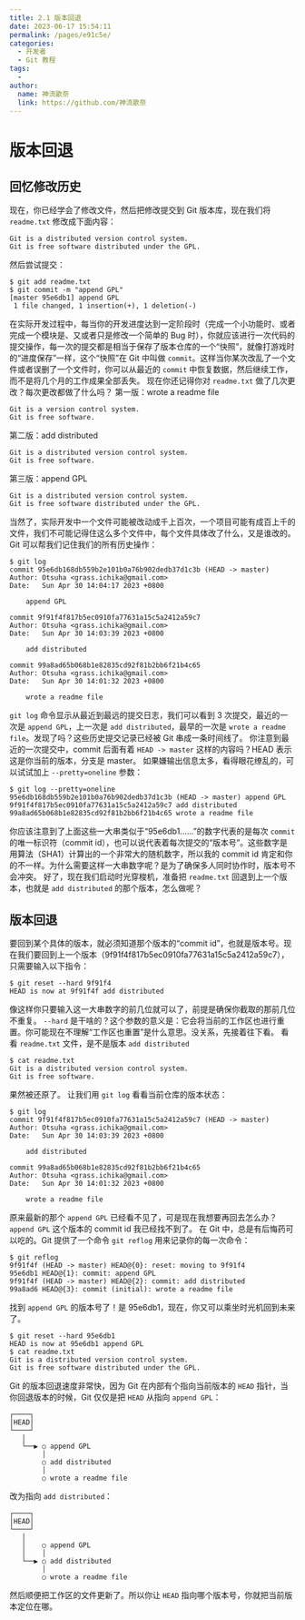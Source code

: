 ```yaml
---
title: 2.1 版本回退
date: 2023-06-17 15:54:11
permalink: /pages/e91c5e/
categories:
  - 开发者
  - Git 教程
tags:
  - 
author: 
  name: 神流歌奈
  link: https://github.com/神流歌奈
---
```

# 版本回退

## 回忆修改历史

现在，你已经学会了修改文件，然后把修改提交到 Git 版本库，现在我们将 `readme.txt` 修改成下面内容：
```shell
Git is a distributed version control system.
Git is free software distributed under the GPL.
```
然后尝试提交：
```shell
$ git add readme.txt
$ git commit -m "append GPL"
[master 95e6db1] append GPL
 1 file changed, 1 insertion(+), 1 deletion(-)
```
在实际开发过程中，每当你的开发进度达到一定阶段时（完成一个小功能时、或者完成一个模块是、又或者只是修改一个简单的 Bug 时），你就应该进行一次代码的提交操作，每一次的提交都是相当于保存了版本仓库的一个“快照”，就像打游戏时的“进度保存”一样，这个“快照”在 Git 中叫做 `commit`。这样当你某次改乱了一个文件或者误删了一个文件时，你可以从最近的 `commit` 中恢复数据，然后继续工作，而不是将几个月的工作成果全部丢失。
现在你还记得你对 `readme.txt` 做了几次更改？每次更改都做了什么吗？
第一版：wrote a readme file
```
Git is a version control system.
Git is free software.
```
第二版：add distributed
```
Git is a distributed version control system.
Git is free software.
```
第三版：append GPL
```
Git is a distributed version control system.
Git is free software distributed under the GPL.
```
当然了，实际开发中一个文件可能被改动成千上百次，一个项目可能有成百上千的文件，我们不可能记得住这么多个文件中，每个文件具体改了什么，又是谁改的。Git 可以帮我们记住我们的所有历史操作：
```shell
$ git log
commit 95e6db168db559b2e101b0a76b902dedb37d1c3b (HEAD -> master)
Author: Otsuha <grass.ichika@gmail.com>
Date:   Sun Apr 30 14:04:17 2023 +0800

    append GPL

commit 9f91f4f817b5ec0910fa77631a15c5a2412a59c7
Author: Otsuha <grass.ichika@gmail.com>
Date:   Sun Apr 30 14:03:39 2023 +0800

    add distributed

commit 99a8ad65b068b1e82835cd92f81b2bb6f21b4c65
Author: Otsuha <grass.ichika@gmail.com>
Date:   Sun Apr 30 14:01:32 2023 +0800

    wrote a readme file
```
`git log` 命令显示从最近到最远的提交日志，我们可以看到 3 次提交，最近的一次是 `append GPL`，上一次是 `add distributed`，最早的一次是 `wrote a readme file`。发现了吗？这些历史提交记录已经被 Git 串成一条时间线了。
你注意到最近的一次提交中，commit 后面有着 `HEAD -> master` 这样的内容吗？HEAD 表示这是你当前的版本，分支是 master。
如果嫌输出信息太多，看得眼花缭乱的，可以试试加上 `--pretty=oneline` 参数：
```shell
$ git log --pretty=oneline
95e6db168db559b2e101b0a76b902dedb37d1c3b (HEAD -> master) append GPL
9f91f4f817b5ec0910fa77631a15c5a2412a59c7 add distributed
99a8ad65b068b1e82835cd92f81b2bb6f21b4c65 wrote a readme file
```
你应该注意到了上面这些一大串类似于“95e6db1......”的数字代表的是每次 `commit` 的唯一标识符（commit id），也可以说代表着每次提交的“版本号”。这些数字是用算法（SHA1）计算出的一个非常大的随机数字，所以我的 commit id 肯定和你的不一样。为什么需要这样一大串数字呢？是为了确保多人同时协作时，版本号不会冲突。
好了，现在我们启动时光穿梭机，准备把 `readme.txt` 回退到上一个版本，也就是 `add distributed` 的那个版本，怎么做呢？
## 版本回退

要回到某个具体的版本，就必须知道那个版本的“commit id”，也就是版本号。现在我们要回到上一个版本（9f91f4f817b5ec0910fa77631a15c5a2412a59c7），只需要输入以下指令：
```shell
$ git reset --hard 9f91f4
HEAD is now at 9f91f4f add distributed
```
像这样你只要输入这一大串数字的前几位就可以了，前提是确保你截取的那前几位不重复。
`--hard` 是干啥的？这个参数的意义是：它会将当前的工作区也进行重置。你可能现在不理解“工作区也重置”是什么意思。没关系，先接着往下看。
看看 `readme.txt` 文件，是不是版本 `add distributed`
```shell
$ cat readme.txt
Git is a distributed version control system.
Git is free software.
```
果然被还原了。
让我们用 `git log` 看看当前仓库的版本状态：
```shell
$ git log
commit 9f91f4f817b5ec0910fa77631a15c5a2412a59c7 (HEAD -> master)
Author: Otsuha <grass.ichika@gmail.com>
Date:   Sun Apr 30 14:03:39 2023 +0800

    add distributed

commit 99a8ad65b068b1e82835cd92f81b2bb6f21b4c65
Author: Otsuha <grass.ichika@gmail.com>
Date:   Sun Apr 30 14:01:32 2023 +0800

    wrote a readme file
```
原来最新的那个 `append GPL` 已经看不见了，可是现在我想要再回去怎么办？`append GPL` 这个版本的 commit id 我已经找不到了。
在 Git 中，总是有后悔药可以吃的。Git 提供了一个命令 `git reflog` 用来记录你的每一次命令：
```shell
$ git reflog
9f91f4f (HEAD -> master) HEAD@{0}: reset: moving to 9f91f4
95e6db1 HEAD@{1}: commit: append GPL
9f91f4f (HEAD -> master) HEAD@{2}: commit: add distributed
99a8ad6 HEAD@{3}: commit (initial): wrote a readme file
```
找到 `append GPL` 的版本号了！是 95e6db1，现在，你又可以乘坐时光机回到未来了。
```shell
$ git reset --hard 95e6db1
HEAD is now at 95e6db1 append GPL
$ cat readme.txt
Git is a distributed version control system.
Git is free software distributed under the GPL.
```
Git 的版本回退速度非常快，因为 Git 在内部有个指向当前版本的 `HEAD` 指针，当你回退版本的时候，Git 仅仅是把 `HEAD` 从指向 `append GPL`：
```
┌────┐
│HEAD│
└────┘
   │
   └──▶ ○ append GPL
        │
        ○ add distributed
        │
        ○ wrote a readme file
```
改为指向 `add distributed`：
```
┌────┐
│HEAD│
└────┘
   │
   │    ○ append GPL
   │    │
   └──▶ ○ add distributed
        │
        ○ wrote a readme file
```
然后顺便把工作区的文件更新了。所以你让 `HEAD` 指向哪个版本号，你就把当前版本定位在哪。
